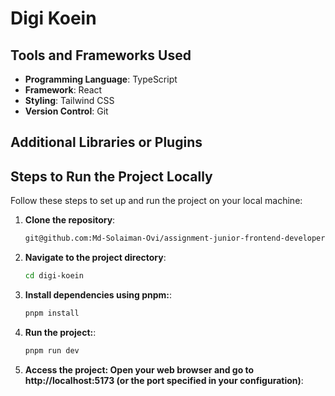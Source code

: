 # Digi Koein



## Tools and Frameworks Used

- **Programming Language**: TypeScript
- **Framework**: React
- **Styling**: Tailwind CSS
- **Version Control**: Git

## Additional Libraries or Plugins


## Steps to Run the Project Locally

Follow these steps to set up and run the project on your local machine:

1. **Clone the repository**:
   ```bash
   git@github.com:Md-Solaiman-Ovi/assignment-junior-frontend-developer.git
2. **Navigate to the project directory**:
   ```bash
   cd digi-koein
3. **Install dependencies using pnpm:**:
   ```bash
   pnpm install
4. **Run the project:**:
   ```bash
   pnpm run dev
5. **Access the project: Open your web browser and go to http://localhost:5173 (or the port specified in your configuration)**:
 
